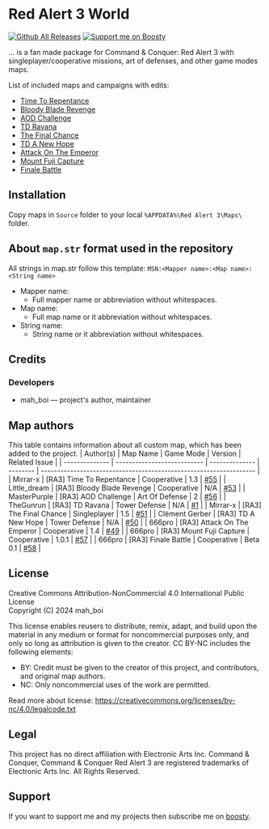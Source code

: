 # Red Alert 3 World
[![Github All Releases](https://img.shields.io/github/downloads/MahBoiDeveloper/RedAlert3World/total.svg)](https://github.com/MahBoiDeveloper/RedAlert3World/releases) [![Support me on Boosty](https://img.shields.io/badge/boosty-50₽/month-green.svg?logo=boosty)](https://boosty.to/mah_boi)

... is a fan made package for Command &amp; Conquer: Red Alert 3 with singleplayer/cooperative missions, art of defenses, and other game modes maps.

List of included maps and campaigns with edits:
* [Time To Repentance](https://www.moddb.com/games/cc-red-alert-3/addons/remastered-campaignrepentance)
* [Bloody Blade Revenge](https://www.moddb.com/games/cc-red-alert-3/addons/lds-pve-bloody-blade-revenge)
* [AOD Challenge](https://www.moddb.com/games/cc-red-alert-3/addons/art-of-defence-challange)
* [TD Ravana](https://www.cnclabs.com/downloads/details.aspx?id=520)
* [The Final Chance](https://www.moddb.com/games/cc-red-alert-3/addons/miathe-final-chance)
* [TD A New Hope](https://www.moddb.com/games/cc-red-alert-3/addons/td-a-new-hope-map)
* [Attack On The Emperor](https://www.moddb.com/games/cc-red-alert-3/addons/mission-imperor1)
* [Mount Fuji Capture](https://www.moddb.com/games/cc-red-alert-3/addons/mount-fuji-capture-v101)
* [Finale Battle](https://www.moddb.com/games/cc-red-alert-3/addons/final-battle-beta-01)

## Installation
Copy maps in `Source` folder to your local `%APPDATA%\Red Alert 3\Maps\` folder.

## About `map.str` format used in the repository
All strings in map.str follow this template: `MSN:<Mapper name>:<Map name>:<String name>`

* Mapper name:
  * Full mapper name or abbreviation without whitespaces.
* Map name:
  * Full map name or it abbreviation without whitespaces.
* String name:
  * String name or it abbreviation without whitespaces.

<!-- There also have the file `mapStrings.str`, that you can include in your version of `gamestrings.csf`. -->

## Credits
### Developers
* mah_boi — project's author, maintainer

## Map authors
This table contains information about all custom map, which has been added to the project.
| Author(s)      | Map Name                    | Game Mode      | Version  | Related Issue                                                      |
| -------------- | --------------------------- | -------------- | -------- | ------------------------------------------------------------------ |
| Mirrar-x       | [RA3] Time To Repentance    | Cooperative    | 1.3      | [#55](https://github.com/MahBoiDeveloper/RedAlert3World/issues/55) |
| Little_dream   | [RA3] Bloody Blade Revenge  | Cooperative    | N/A      | [#53](https://github.com/MahBoiDeveloper/RedAlert3World/issues/53) |
| MasterPurple   | [RA3] AOD Challenge         | Art Of Defense | 2        | [#56](https://github.com/MahBoiDeveloper/RedAlert3World/issues/56) |
| TheGunrun      | [RA3] TD Ravana             | Tower Defense  | N/A      | [#1](https://github.com/MahBoiDeveloper/RedAlert3World/issues/1)   |
| Mirrar-x       | [RA3] The Final Chance      | Singleplayer   | 1.5      | [#51](https://github.com/MahBoiDeveloper/RedAlert3World/issues/51) |
| Clément Gerber | [RA3] TD A New Hope         | Tower Defense  | N/A      | [#50](https://github.com/MahBoiDeveloper/RedAlert3World/issues/50) |
| 666pro         | [RA3] Attack On The Emperor | Cooperative    | 1.4      | [#49](https://github.com/MahBoiDeveloper/RedAlert3World/issues/49) |
| 666pro         | [RA3] Mount Fuji Capture    | Cooperative    | 1.0.1    | [#57](https://github.com/MahBoiDeveloper/RedAlert3World/issues/57) |
| 666pro         | [RA3] Finale Battle         | Cooperative    | Beta 0.1 | [#58](https://github.com/MahBoiDeveloper/RedAlert3World/issues/58) |

## License
Creative Commons Attribution-NonCommercial 4.0 International Public License<br/>
Copyright (C) 2024 mah_boi

This license enables reusers to distribute, remix, adapt, and build upon the material in any medium or format for noncommercial purposes only, and only so long as attribution is given to the creator. CC BY-NC includes the following elements:

 * BY: Credit must be given to the creator of this project, and contributors, and original map authors.
 * NC: Only noncommercial uses of the work are permitted.

Read more about license: https://creativecommons.org/licenses/by-nc/4.0/legalcode.txt

## Legal
This project has no direct affiliation with Electronic Arts Inc. Command & Conquer, Command & Conquer Red Alert 3 are registered trademarks of Electronic Arts Inc. All Rights Reserved.

## Support
If you want to support me and my projects then subscribe me on [boosty](https://boosty.to/mah_boi).
